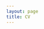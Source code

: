 ```yaml
---
layout: page
title: CV
---
```


<!-- <div style="width: 100%; height: 600px; border: none; overflow: hidden;">
  <iframe src="../assets/CV.pdf" width="100%" height="100%" style="border: none;">
    Your browser does not support PDFs. Please <a href="../assets/CV.pdf">download my CV here</a>.
  </iframe>
</div> -->

<!-- <meta http-equiv="refresh" content="0; URL=../assets/CV.pdf" /> -->
